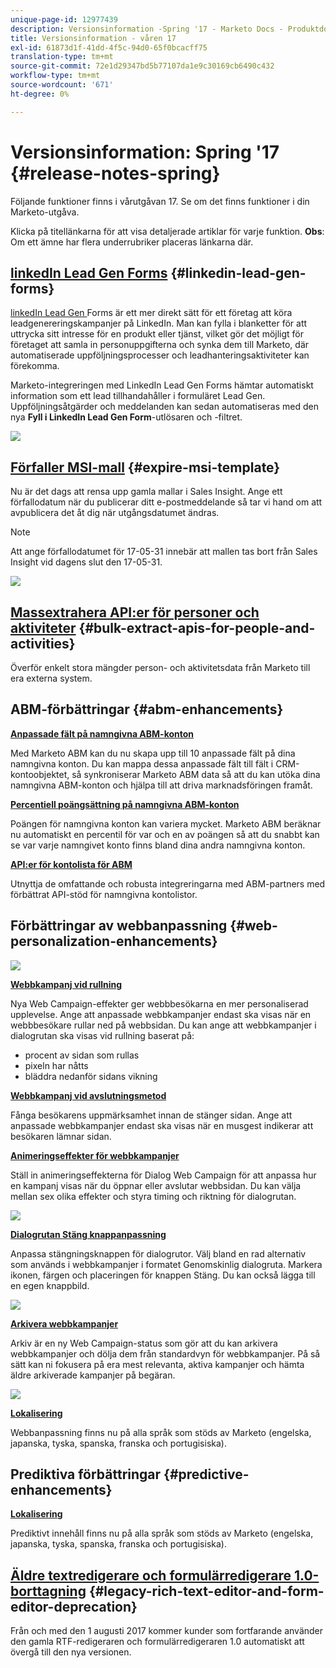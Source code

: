 ```yaml
---
unique-page-id: 12977439
description: Versionsinformation -Spring '17 - Marketo Docs - Produktdokumentation
title: Versionsinformation - våren 17
exl-id: 61873d1f-41dd-4f5c-94d0-65f0bcacff75
translation-type: tm+mt
source-git-commit: 72e1d29347bd5b77107da1e9c30169cb6490c432
workflow-type: tm+mt
source-wordcount: '671'
ht-degree: 0%

---
```


# Versionsinformation: Spring &#39;17 {#release-notes-spring}

Följande funktioner finns i vårutgåvan 17. Se om det finns funktioner i din Marketo-utgåva.

Klicka på titellänkarna för att visa detaljerade artiklar för varje funktion. **Obs**: Om ett ämne har flera underrubriker placeras länkarna där.

## [linkedIn Lead Gen Forms](/help/marketo/product-docs/demand-generation/social/social-functions/set-up-linkedin-lead-gen-forms.md) {#linkedin-lead-gen-forms}

[linkedIn Lead Gen ](https://business.linkedin.com/marketing-solutions/native-advertising/lead-gen-ads) Forms är ett mer direkt sätt för ett företag att köra leadgenereringskampanjer på LinkedIn. Man kan fylla i blanketter för att uttrycka sitt intresse för en produkt eller tjänst, vilket gör det möjligt för företaget att samla in personuppgifterna och synka dem till Marketo, där automatiserade uppföljningsprocesser och leadhanteringsaktiviteter kan förekomma.

Marketo-integreringen med LinkedIn Lead Gen Forms hämtar automatiskt information som ett lead tillhandahåller i formuläret Lead Gen. Uppföljningsåtgärder och meddelanden kan sedan automatiseras med den nya **Fyll i LinkedIn Lead Gen Form**-utlösaren och -filtret.

![](assets/release-notes-image.png)

## [Förfaller MSI-mall](/help/marketo/product-docs/marketo-sales-insight/msi-for-salesforce/features/actions-in-the-msi-panel/send-marketo-email/publish-an-email-to-sales-insight.md) {#expire-msi-template}

Nu är det dags att rensa upp gamla mallar i Sales Insight. Ange ett förfallodatum när du publicerar ditt e-postmeddelande så tar vi hand om att avpublicera det åt dig när utgångsdatumet ändras.

>[!NOTE]
>
>Att ange förfallodatumet för 17-05-31 innebär att mallen tas bort från Sales Insight vid dagens slut den 17-05-31.

![](assets/four-281-29.png)

## [Massextrahera API:er för personer och aktiviteter](https://developers.marketo.com/rest-api/bulk-extract/) {#bulk-extract-apis-for-people-and-activities}

Överför enkelt stora mängder person- och aktivitetsdata från Marketo till era externa system.

## ABM-förbättringar {#abm-enhancements}

**[Anpassade fält på namngivna ABM-konton](https://docs.marketo.com/x/1wnG)**

Med Marketo ABM kan du nu skapa upp till 10 anpassade fält på dina namngivna konton. Du kan mappa dessa anpassade fält till fält i CRM-kontoobjektet, så synkroniserar Marketo ABM data så att du kan utöka dina namngivna ABM-konton och hjälpa till att driva marknadsföringen framåt.

**[Percentiell poängsättning på namngivna ABM-konton](https://docs.marketo.com/display/docs/assets/abmpercentiles.png)**

Poängen för namngivna konton kan variera mycket. Marketo ABM beräknar nu automatiskt en percentil för var och en av poängen så att du snabbt kan se var varje namngivet konto finns bland dina andra namngivna konton.

**[API:er för kontolista för ABM](https://developers.marketo.com/rest-api/lead-database/named-account-lists/)**

Utnyttja de omfattande och robusta integreringarna med ABM-partners med förbättrat API-stöd för namngivna kontolistor.

## Förbättringar av webbanpassning {#web-personalization-enhancements}

![](assets/dialogoptions.png)

**[Webbkampanj vid rullning](/help/marketo/product-docs/web-personalization/working-with-web-campaigns/set-how-your-web-campaign-displays.md)**

Nya Web Campaign-effekter ger webbbesökarna en mer personaliserad upplevelse. Ange att anpassade webbkampanjer endast ska visas när en webbbesökare rullar ned på webbsidan. Du kan ange att webbkampanjer i dialogrutan ska visas vid rullning baserat på:

* procent av sidan som rullas
* pixeln har nåtts
* bläddra nedanför sidans vikning

**[Webbkampanj vid avslutningsmetod](/help/marketo/product-docs/web-personalization/working-with-web-campaigns/set-how-your-web-campaign-displays.md)**

Fånga besökarens uppmärksamhet innan de stänger sidan. Ange att anpassade webbkampanjer endast ska visas när en musgest indikerar att besökaren lämnar sidan.

**[Animeringseffekter för webbkampanjer](/help/marketo/product-docs/web-personalization/working-with-web-campaigns/create-a-new-dialog-web-campaign.md)**

Ställ in animeringseffekterna för Dialog Web Campaign för att anpassa hur en kampanj visas när du öppnar eller avslutar webbsidan. Du kan välja mellan sex olika effekter och styra timing och riktning för dialogrutan.

![](assets/animationoptins.png)

**[Dialogrutan Stäng knappanpassning](/help/marketo/product-docs/web-personalization/working-with-web-campaigns/create-a-new-dialog-web-campaign.md)**

Anpassa stängningsknappen för dialogrutor. Välj bland en rad alternativ som används i webbkampanjer i formatet Genomskinlig dialogruta. Markera ikonen, färgen och placeringen för knappen Stäng. Du kan också lägga till en egen knappbild.

![](assets/dialog-button-fill-5b1-5d.png)

**[Arkivera webbkampanjer](/help/marketo/product-docs/web-personalization/working-with-web-campaigns/archive-a-web-campaign.md)**

Arkiv är en ny Web Campaign-status som gör att du kan arkivera webbkampanjer och dölja dem från standardvyn för webbkampanjer. På så sätt kan ni fokusera på era mest relevanta, aktiva kampanjer och hämta äldre arkiverade kampanjer på begäran.

![](assets/archive-campaign-5b2-5d.png)

**[Lokalisering](/help/marketo/product-docs/administration/settings/select-your-language-locale-and-time-zone.md)**

Webbanpassning finns nu på alla språk som stöds av Marketo (engelska, japanska, tyska, spanska, franska och portugisiska).

## Prediktiva förbättringar {#predictive-enhancements}

**[Lokalisering](/help/marketo/product-docs/administration/settings/select-your-language-locale-and-time-zone.md)**

Prediktivt innehåll finns nu på alla språk som stöds av Marketo (engelska, japanska, tyska, spanska, franska och portugisiska).

## [Äldre textredigerare och formulärredigerare 1.0-borttagning](https://nation.marketo.com/docs/DOC-4315) {#legacy-rich-text-editor-and-form-editor-deprecation}

Från och med den 1 augusti 2017 kommer kunder som fortfarande använder den gamla RTF-redigeraren och formulärredigeraren 1.0 automatiskt att övergå till den nya versionen.
